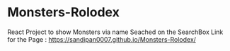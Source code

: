 # Monsters-Rolodex
React Project to show Monsters via name Seached on the SearchBox
Link for the Page : https://sandipan0007.github.io/Monsters-Rolodex/

